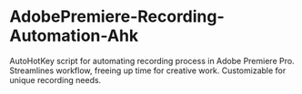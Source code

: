 # AdobePremiere-Recording-Automation-Ahk
AutoHotKey script for automating recording process in Adobe Premiere Pro. Streamlines workflow, freeing up time for creative work. Customizable for unique recording needs.
